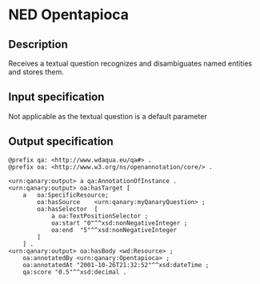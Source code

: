 # NED Opentapioca

## Description

Receives a textual question recognizes and disambiguates named entities and stores them.

## Input specification

Not applicable as the textual question is a default parameter

## Output specification

```ttl
@prefix qa: <http://www.wdaqua.eu/qa#> .
@prefix oa: <http://www.w3.org/ns/openannotation/core/> .

<urn:qanary:output> a qa:AnnotationOfInstance .
<urn:qanary:output> oa:hasTarget [
    a   oa:SpecificResource;
        oa:hasSource    <urn:qanary:myQanaryQuestion> ;
        oa:hasSelector  [
            a oa:TextPositionSelector ;
            oa:start "0"^^xsd:nonNegativeInteger ;
            oa:end  "5"^^xsd:nonNegativeInteger
        ]
    ] .
<urn:qanary:output> oa:hasBody <wd:Resource> ;
    oa:annotatedBy <urn:qanary:Opentapioca> ;
    oa:annotatedAt "2001-10-26T21:32:52"^^xsd:dateTime ;
    qa:score "0.5"^^xsd:decimal .
```
